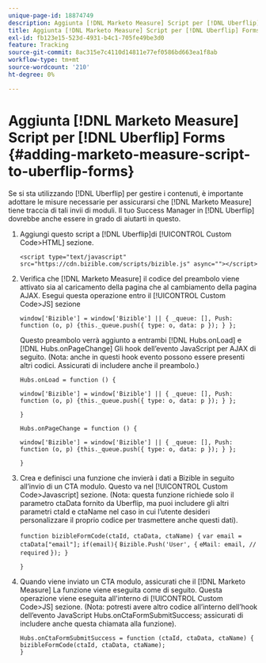 ```yaml
---
unique-page-id: 18874749
description: Aggiunta [!DNL Marketo Measure] Script per [!DNL Uberflip] FORMS - [!DNL Marketo Measure] - Documentazione del prodotto
title: Aggiunta [!DNL Marketo Measure] Script per [!DNL Uberflip] Forms
exl-id: fb123e15-523d-4931-b4c1-705fe49be3d0
feature: Tracking
source-git-commit: 8ac315e7c4110d14811e77ef0586bd663ea1f8ab
workflow-type: tm+mt
source-wordcount: '210'
ht-degree: 0%

---
```


# Aggiunta [!DNL Marketo Measure] Script per [!DNL Uberflip] Forms {#adding-marketo-measure-script-to-uberflip-forms}

Se si sta utilizzando [!DNL Uberflip] per gestire i contenuti, è importante adottare le misure necessarie per assicurarsi che [!DNL Marketo Measure] tiene traccia di tali invii di moduli. Il tuo Success Manager in [!DNL Uberflip] dovrebbe anche essere in grado di aiutarti in questo.

1. Aggiungi questo script a [!DNL Uberflip]di [!UICONTROL Custom Code>HTML] sezione.

   `<script type="text/javascript" src="https://cdn.bizible.com/scripts/bizible.js" async=""></script>`

1. Verifica che [!DNL Marketo Measure] il codice del preambolo viene attivato sia al caricamento della pagina che al cambiamento della pagina AJAX. Esegui questa operazione entro il [!UICONTROL Custom Code>JS] sezione

   `window['Bizible'] = window['Bizible'] || { _queue: [], Push: function (o, p) {this._queue.push({ type: o, data: p }); } };`

   Questo preambolo verrà aggiunto a entrambi [!DNL Hubs.onLoad] e [!DNL Hubs.onPageChange] Gli hook dell’evento JavaScript per AJAX di seguito. (Nota: anche in questi hook evento possono essere presenti altri codici. Assicurati di includere anche il preambolo.)

   `Hubs.onLoad = function () {`

   `window['Bizible'] = window['Bizible'] || { _queue: [], Push: function (o, p) {this._queue.push({ type: o, data: p }); } };`

   `}`

   `Hubs.onPageChange = function () {`

   `window['Bizible'] = window['Bizible'] || { _queue: [], Push: function (o, p) {this._queue.push({ type: o, data: p }); } };`

   `}`

1. Crea e definisci una funzione che invierà i dati a Bizible in seguito all’invio di un CTA modulo. Questo va nel [!UICONTROL Custom Code>Javascript] sezione. (Nota: questa funzione richiede solo il parametro ctaData fornito da Uberflip, ma puoi includere gli altri parametri ctaId e ctaName nel caso in cui l’utente desideri personalizzare il proprio codice per trasmettere anche questi dati).

   `function bizibleFormCode(ctaId, ctaData, ctaName) {`
   `var email = ctaData["email"];`
   `if(email){`
   `Bizible.Push('User', {`
   `eMail: email, // required`
   `}); }`

   `}`

1. Quando viene inviato un CTA modulo, assicurati che il [!DNL Marketo Measure] La funzione viene eseguita come di seguito. Questa operazione viene eseguita all&#39;interno di [!UICONTROL Custom Code>JS] sezione. (Nota: potresti avere altro codice all’interno dell’hook dell’evento JavaScript Hubs.onCtaFormSubmitSuccess; assicurati di includere anche questa chiamata alla funzione).

   `Hubs.onCtaFormSubmitSuccess = function (ctaId, ctaData, ctaName) {`
   `bizibleFormCode(ctaId, ctaData, ctaName);`\
   `}`

